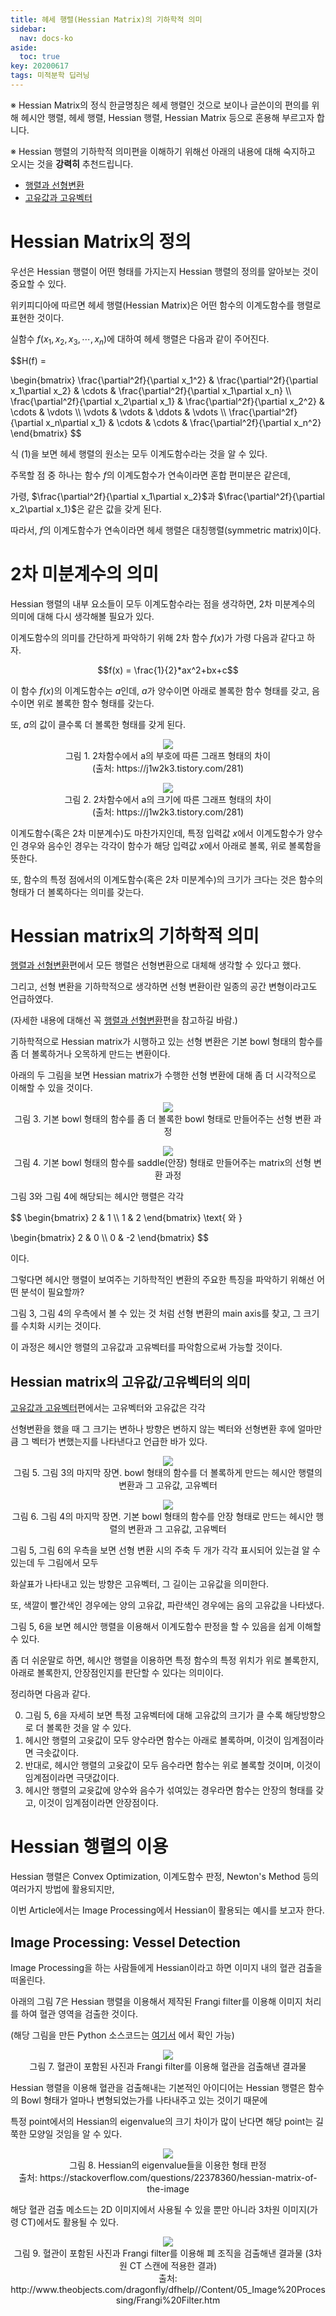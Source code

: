 ```yaml
---
title: 헤세 행렬(Hessian Matrix)의 기하학적 의미
sidebar:
  nav: docs-ko
aside:
  toc: true
key: 20200617
tags: 미적분학 딥러닝
---
```


※ Hessian Matrix의 정식 한글명칭은 헤세 행렬인 것으로 보이나 글쓴이의 편의를 위해 헤시안 행렬, 헤세 행렬, Hessian 행렬, Hessian Matrix 등으로 혼용해 부르고자 합니다.

※ Hessian 행렬의 기하학적 의미편을 이해하기 위해선 아래의 내용에 대해 숙지하고 오시는 것을 **강력히** 추천드립니다.

* [행렬과 선형변환](https://angeloyeo.github.io/2019/07/15/Matrix_as_Linear_Transformation.html)
* [고유값과 고유벡터](https://angeloyeo.github.io/2019/07/17/eigen_vector.html)


# Hessian Matrix의 정의

우선은 Hessian 행렬이 어떤 형태를 가지는지 Hessian 행렬의 정의를 알아보는 것이 중요할 수 있다.

위키피디아에 따르면 헤세 행렬(Hessian Matrix)은 어떤 함수의 이계도함수를 행렬로 표현한 것이다.


실함수 $f(x_1, x_2, x_3, \cdots, x_n)$에 대하여 헤세 행렬은 다음과 같이 주어진다.

$$H(f) = 

\begin{bmatrix}
 \frac{\partial^2f}{\partial x_1^2} & \frac{\partial^2f}{\partial x_1\partial x_2} & \cdots & \frac{\partial^2f}{\partial x_1\partial x_n}  \\\\
 \frac{\partial^2f}{\partial x_2\partial x_1} & \frac{\partial^2f}{\partial x_2^2} & \cdots & \vdots  \\\\
 \vdots & \vdots & \ddots & \vdots  \\\\
 \frac{\partial^2f}{\partial x_n\partial x_1} & \cdots & \cdots &  \frac{\partial^2f}{\partial x_n^2}
 \end{bmatrix} $$

식 (1)을 보면 헤세 행렬의 원소는 모두 이계도함수라는 것을 알 수 있다.

주목할 점 중 하나는 함수 $f$의 이계도함수가 연속이라면 혼합 편미분은 같은데,

가령, $\frac{\partial^2f}{\partial x_1\partial x_2}$과 $\frac{\partial^2f}{\partial x_2\partial x_1}$은 같은 값을 갖게 된다.

따라서, $f$의 이계도함수가 연속이라면 헤세 행렬은 대칭행렬(symmetric matrix)이다.


# 2차 미분계수의 의미

Hessian 행렬의 내부 요소들이 모두 이계도함수라는 점을 생각하면, 2차 미분계수의 의미에 대해 다시 생각해볼 필요가 있다.


이계도함수의 의미를 간단하게 파악하기 위해 2차 함수 $f(x)$가 가령 다음과 같다고 하자.

$$f(x) = \frac{1}{2}*ax^2+bx+c$$

이 함수 $f(x)$의 이계도함수는 $a$인데, $a$가 양수이면 아래로 볼록한 함수 형태를 갖고, 음수이면 위로 볼록한 함수 형태를 갖는다.

또, $a$의 값이 클수록 더 볼록한 형태를 갖게 된다.

<p align = "center">
  <img src = "https://t1.daumcdn.net/cfile/tistory/1827584E507419F428">
  <br>
  그림 1. 2차함수에서 a의 부호에 따른 그래프 형태의 차이
  <br>
  (출처: https://j1w2k3.tistory.com/281)
</p>

<p align = "center">
  <img src = "https://t1.daumcdn.net/cfile/tistory/1231BA3A50741FA226">
  <br>
  그림 2. 2차함수에서 a의 크기에 따른 그래프 형태의 차이
  <br>
  (출처: https://j1w2k3.tistory.com/281)
</p>


이계도함수(혹은 2차 미분계수)도 마찬가지인데, 특정 입력값 $x$에서 이계도함수가 양수인 경우와 음수인 경우는 각각이 함수가 해당 입력값 $x$에서 아래로 볼록, 위로 볼록함을 뜻한다.

또, 함수의 특정 점에서의 이계도함수(혹은 2차 미분계수)의 크기가 크다는 것은 함수의 형태가 더 볼록하다는 의미를 갖는다.


# Hessian matrix의 기하학적 의미

[행렬과 선형변환](https://angeloyeo.github.io/2019/07/15/Matrix_as_Linear_Transformation.html)편에서 모든 행렬은 선형변환으로 대체해 생각할 수 있다고 했다.

그리고, 선형 변환을 기하학적으로 생각하면 선형 변환이란 일종의 공간 변형이라고도 언급하였다.

(자세한 내용에 대해선 꼭 [행렬과 선형변환](https://angeloyeo.github.io/2019/07/15/Matrix_as_Linear_Transformation.html)편을 참고하길 바람.)


기하학적으로 Hessian matrix가 시행하고 있는 선형 변환은 기본 bowl 형태의 함수를 좀 더 볼록하거나 오목하게 만드는 변환이다.

아래의 두 그림을 보면 Hessian matrix가 수행한 선형 변환에 대해 좀 더 시각적으로 이해할 수 있을 것이다.

<p align = "center">
  <img src = "https://raw.githubusercontent.com/angeloyeo/gongdols/master/%EB%AF%B8%EC%A0%81%EB%B6%84%ED%95%99/%ED%97%A4%EC%8B%9C%EC%95%88%20%ED%96%89%EB%A0%AC%EC%9D%98%20%EC%9D%98%EB%AF%B8/fig3.gif">
  <br>
  그림 3. 기본 bowl 형태의 함수를 좀 더 볼록한 bowl 형태로 만들어주는 선형 변환 과정
</p>

<p align = "center">
  <img src = "https://raw.githubusercontent.com/angeloyeo/gongdols/master/%EB%AF%B8%EC%A0%81%EB%B6%84%ED%95%99/%ED%97%A4%EC%8B%9C%EC%95%88%20%ED%96%89%EB%A0%AC%EC%9D%98%20%EC%9D%98%EB%AF%B8/fig4.gif">
  <br>
  그림 4. 기본 bowl 형태의 함수를 saddle(안장) 형태로 만들어주는 matrix의 선형 변환 과정
</p>

그림 3와 그림 4에 해당되는 헤시안 행렬은 각각

$$
\begin{bmatrix}
 2 & 1  \\\\
 1 & 2
 \end{bmatrix} \text{ 와 }
 
\begin{bmatrix}
 2 & 0  \\\\
 0 & -2
 \end{bmatrix}
 $$

이다.

그렇다면 헤시안 행렬이 보여주는 기하학적인 변환의 주요한 특징을 파악하기 위해선 어떤 분석이 필요할까?

그림 3, 그림 4의 우측에서 볼 수 있는 것 처럼 선형 변환의 main axis를 찾고, 그 크기를 수치화 시키는 것이다.

이 과정은 헤시안 행렬의 고유값과 고유벡터를 파악함으로써 가능할 것이다.


## Hessian matrix의 고유값/고유벡터의 의미

[고유값과 고유벡터](https://angeloyeo.github.io/2019/07/17/eigen_vector.html)편에서는 고유벡터와 고유값은 각각

선형변환을 했을 때 그 크기는 변하나 방향은 변하지 않는 벡터와 선형변환 후에 얼마만큼 그 벡터가 변했는지를 나타낸다고 언급한 바가 있다.

<p align = "center">
  <img src = "https://raw.githubusercontent.com/angeloyeo/gongdols/master/%EB%AF%B8%EC%A0%81%EB%B6%84%ED%95%99/%ED%97%A4%EC%8B%9C%EC%95%88%20%ED%96%89%EB%A0%AC%EC%9D%98%20%EC%9D%98%EB%AF%B8/fig5.png">
  <br>
  그림 5. 그림 3의 마지막 장면. bowl 형태의 함수를 더 볼록하게 만드는 헤시안 행렬의 변환과 그 고유값, 고유벡터
</p>

<p align = "center">
  <img src = "https://raw.githubusercontent.com/angeloyeo/gongdols/master/%EB%AF%B8%EC%A0%81%EB%B6%84%ED%95%99/%ED%97%A4%EC%8B%9C%EC%95%88%20%ED%96%89%EB%A0%AC%EC%9D%98%20%EC%9D%98%EB%AF%B8/fig6.png">
  <br>
  그림 6. 그림 4의 마지막 장면. 기본 bowl 형태의 함수를 안장 형태로 만드는 헤시안 행렬의 변환과 그 고유값, 고유벡터
</p>

그림 5, 그림 6의 우측을 보면 선형 변환 시의 주축 두 개가 각각 표시되어 있는걸 알 수 있는데 두 그림에서 모두

화살표가 나타내고 있는 방향은 고유벡터, 그 길이는 고유값을 의미한다.

또, 색깔이 빨간색인 경우에는 양의 고유값, 파란색인 경우에는 음의 고유값을 나타냈다.

그림 5, 6을 보면 헤시안 행렬을 이용해서 이계도함수 판정을 할 수 있음을 쉽게 이해할 수 있다.

좀 더 쉬운말로 하면, 헤시안 행렬을 이용하면 특정 함수의 특정 위치가 위로 볼록한지, 아래로 볼록한지, 안장점인지를 판단할 수 있다는 의미이다.

정리하면 다음과 같다.

0. 그림 5, 6을 자세히 보면 특정 고유벡터에 대해 고유값의 크기가 클 수록 해당방향으로 더 볼록한 것을 알 수 있다.
0. 헤시안 행렬의 고윳값이 모두 양수라면 함수는 아래로 볼록하며, 이것이 임계점이라면 극솟값이다.
0. 반대로, 헤시안 행렬의 고윳값이 모두 음수라면 함수는 위로 볼록할 것이며, 이것이 임계점이라면 극댓값이다.
0. 헤시안 행렬의 교윳값에 양수와 음수가 섞여있는 경우라면 함수는 안장의 형태를 갖고, 이것이 임계점이라면 안장점이다.


# Hessian 행렬의 이용

Hessian 행렬은 Convex Optimization, 이계도함수 판정, Newton's Method 등의 여러가지 방법에 활용되지만,

이번 Article에서는 Image Processing에서 Hessian이 활용되는 예시를 보고자 한다.

## Image Processing: Vessel Detection

Image Processing을 하는 사람들에게 Hessian이라고 하면 이미지 내의 혈관 검출을 떠올린다.

아래의 그림 7은 Hessian 행렬을 이용해서 제작된 Frangi filter를 이용해 이미지 처리를 하여 혈관 영역을 검출한 것이다.

(해당 그림을 만든 Python 소스코드는 [여기서](https://github.com/angeloyeo/gongdols/tree/master/%EB%AF%B8%EC%A0%81%EB%B6%84%ED%95%99/%ED%97%A4%EC%8B%9C%EC%95%88%20%ED%96%89%EB%A0%AC%EC%9D%98%20%EC%9D%98%EB%AF%B8/Vessel_Detction_Python) 에서 확인 가능)

<p align = "center">
<img src = "https://raw.githubusercontent.com/angeloyeo/angeloyeo.github.io/master/pics/2020-06-17-Hessian/fig7.png">
<br>
그림 7. 혈관이 포함된 사진과 Frangi filter를 이용해 혈관을 검출해낸 결과물
</p>

Hessian 행렬을 이용해 혈관을 검출해내는 기본적인 아이디어는 Hessian 행렬은 함수의 Bowl 형태가 얼마나 변형되었는가를 나타내주고 있는 것이기 때문에

특정 point에서의 Hessian의 eigenvalue의 크기 차이가 많이 난다면 해당 point는 길쭉한 모양일 것임을 알 수 있다.

<p align = "center">
<img src = "https://i.stack.imgur.com/4yCvt.png">
<br>
그림 8. Hessian의 eigenvalue들을 이용한 형태 판정
<br>
출처: https://stackoverflow.com/questions/22378360/hessian-matrix-of-the-image
</p>

해당 혈관 검출 메소드는 2D 이미지에서 사용될 수 있을 뿐만 아니라 3차원 이미지(가령 CT)에서도 활용될 수 있다.

<p align = "center">
<img src = "http://www.theobjects.com/dragonfly/dfhelp//Content/Resources/Images/Image%20Processing/frangi-filter.png">
<br>
그림 9. 혈관이 포함된 사진과 Frangi filter를 이용해 폐 조직을 검출해낸 결과물 (3차원 CT 스캔에 적용한 결과)
<br>
출처: http://www.theobjects.com/dragonfly/dfhelp//Content/05_Image%20Processing/Frangi%20Filter.htm
</p>


